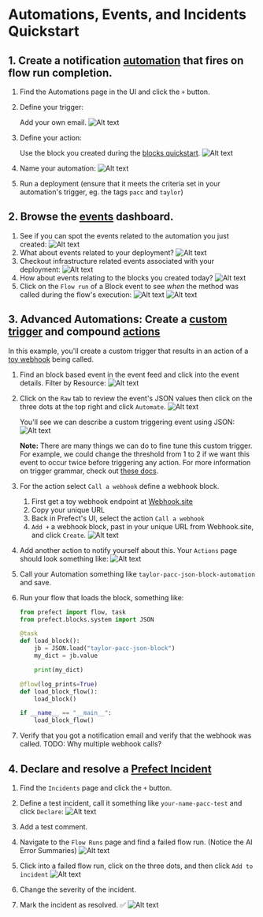 # Automations, Events, and Incidents Quickstart

## 1. Create a notification [automation](https://docs.prefect.io/latest/concepts/automations/) that fires on flow run completion.
1. Find the Automations page in the UI and click the `+` button.
2. Define your trigger:

    Add your own email.
    ![Alt text](trigger_ui.png)
3. Define your action:

    Use the block you created during the [blocks quickstart](../3_blocks_integrations/README.md).
    ![Alt text](action_ui.png)
4. Name your automation:
    ![Alt text](automation_name.png)
5. Run a deployment (ensure that it meets the criteria set in your automation's trigger, eg. the tags `pacc` and `taylor`)

## 2. Browse the [events](https://docs.prefect.io/latest/concepts/events/) dashboard.

1. See if you can spot the events related to the automation you just created:
    ![Alt text](event_feed_automations.png)
1. What about events related to your deployment?
    ![Alt text](event_feed_deployments.png)
1. Checkout infrastructure related events associated with your deployment:
    ![Alt text](event_feed_docker.png)
1. How about events relating to the blocks you created today?
    ![Alt text](event_feed_blocks.png)
1. Click on the `Flow run` of a Block event to see _when_ the method was called during the flow's execution:
    ![Alt text](block_event_flow_run.png)
    ![Alt text](flow_run_with_block_event.png)

## 3. Advanced Automations: Create a [custom trigger](https://docs.prefect.io/latest/concepts/automations/#custom-triggers) and compound [actions](https://docs.prefect.io/latest/concepts/automations/#actions)

In this example, you'll create a custom trigger that results in an action of a [toy webhook](https://webhook.site/) being called.

1. Find an block based event in the event feed and click into the event details.
    Filter by Resource:
    ![Alt text](block_filter.png)
2. Click on the `Raw` tab to review the event's JSON values then click on the three dots at the top right and click `Automate`.
    ![Alt text](event_automate_button.png)

    You'll see we can describe a custom triggering event using JSON:
    ![Alt text](custom_trigger.png)

    **Note:** There are many things we can do to fine tune this custom trigger. For example, we could change the threshold from 1 to 2 if we want this event to occur twice before triggering any action. For more information on trigger grammar, check out [these docs](https://docs.prefect.io/latest/concepts/automations/#custom-triggers).

3. For the action select `Call a webhook` define a webhook block.
    1. First get a toy webhook endpoint at [Webhook.site](https://webhook.site/)
    2. Copy your unique URL
    3. Back in Prefect's UI, select the action `Call a webhook`
    4. `Add +` a webhook block, past in your unique URL from Webhook.site, and click `Create`.
    ![Alt text](create_webhook_block.png)
4. Add another action to notify yourself about this. Your `Actions` page should look something like:
    ![Alt text](compound_actions.png)
5. Call your Automation something like `taylor-pacc-json-block-automation` and save.
6.  Run your flow that loads the block, something like:
    ```python
    from prefect import flow, task
    from prefect.blocks.system import JSON

    @task
    def load_block():
        jb = JSON.load("taylor-pacc-json-block")
        my_dict = jb.value

        print(my_dict)

    @flow(log_prints=True)
    def load_block_flow():
        load_block()

    if __name__ == "__main__":
        load_block_flow()
    ```
7. Verify that you got a notification email and verify that the webhook was called.
TODO: Why multiple webhook calls?

## 4. Declare and resolve a [Prefect Incident](https://docs.prefect.io/latest/cloud/incidents/)
1. Find the `Incidents` page and click the `+` button.
2. Define a test incident, call it something like `your-name-pacc-test` and click `Declare`:
    ![Alt text](declare_incident.png)
3. Add a test comment.
4. Navigate to the `Flow Runs` page and find a failed flow run. (Notice the AI Error Summaries)
    ![Alt text](failed_flow_runs.png)
    
5. Click into a failed flow run, click on the three dots, and then click `Add to incident` 
    ![Alt text](add_to_incident.png)
6. Change the severity of the incident.
7. Mark the incident as resolved. ✅
    ![Alt text](example_incident.png)